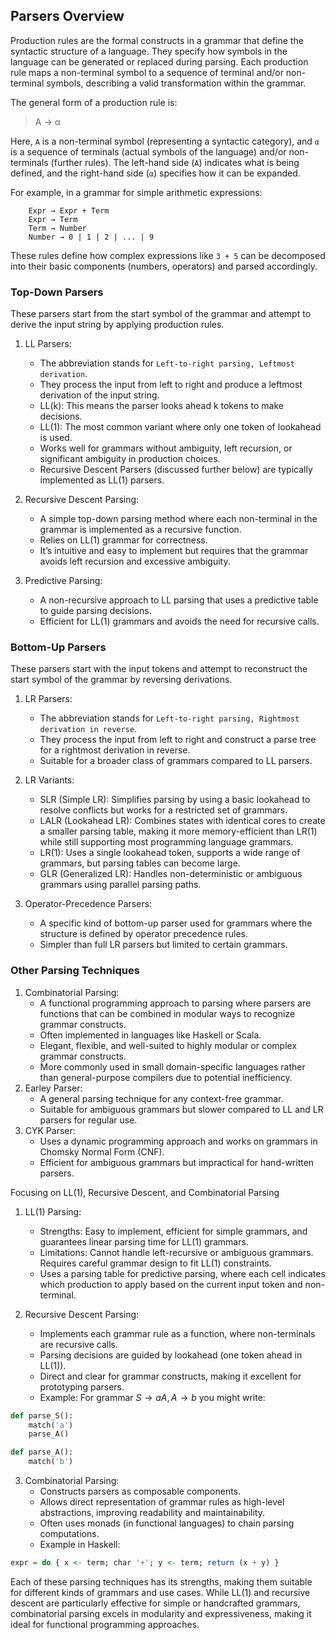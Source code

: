 
## Parsers Overview

Production rules are the formal constructs in a grammar that define the syntactic structure of a language.
They specify how symbols in the language can be generated or replaced during parsing. Each production rule
maps a non-terminal symbol to a sequence of terminal and/or non-terminal symbols, describing a valid
transformation within the grammar.

The general form of a production rule is:

> A → α

Here, `A` is a non-terminal symbol (representing a syntactic category), and `α` is a sequence of terminals
(actual symbols of the language) and/or non-terminals (further rules). The left-hand side (`A`) indicates
what is being defined, and the right-hand side (`α`) specifies how it can be expanded.

For example, in a grammar for simple arithmetic expressions:

```text
    Expr → Expr + Term
    Expr → Term
    Term → Number
    Number → 0 | 1 | 2 | ... | 9
```

These rules define how complex expressions like `3 + 5` can be decomposed into their basic components
(numbers, operators) and parsed accordingly.



### Top-Down Parsers

These parsers start from the start symbol of the grammar and attempt to derive the input string by applying production rules.
1. LL Parsers:
    - The abbreviation stands for `Left-to-right parsing, Leftmost derivation`.
	- They process the input from left to right and produce a leftmost derivation of the input string.
	- LL(k): This means the parser looks ahead k tokens to make decisions.
	- LL(1): The most common variant where only one token of lookahead is used.
	- Works well for grammars without ambiguity, left recursion, or significant ambiguity in production choices.
	- Recursive Descent Parsers (discussed further below) are typically implemented as LL(1) parsers.

2. Recursive Descent Parsing:
	- A simple top-down parsing method where each non-terminal in the grammar is implemented as a recursive function.
	- Relies on LL(1) grammar for correctness.
	- It’s intuitive and easy to implement but requires that the grammar avoids left recursion and excessive ambiguity.

3. Predictive Parsing:
	- A non-recursive approach to LL parsing that uses a predictive table to guide parsing decisions.
	- Efficient for LL(1) grammars and avoids the need for recursive calls.


### Bottom-Up Parsers

These parsers start with the input tokens and attempt to reconstruct the start symbol of the grammar by reversing derivations.
1. LR Parsers:
	- The abbreviation stands for `Left-to-right parsing, Rightmost derivation in reverse`.
	- They process the input from left to right and construct a parse tree for a rightmost derivation in reverse.
	- Suitable for a broader class of grammars compared to LL parsers.

2. LR Variants:
	- SLR (Simple LR): Simplifies parsing by using a basic lookahead to resolve conflicts but works for a restricted set of grammars.
	- LALR (Lookahead LR): Combines states with identical cores to create a smaller parsing table, making it more memory-efficient
      than LR(1) while still supporting most programming language grammars.
	- LR(1): Uses a single lookahead token, supports a wide range of grammars, but parsing tables can become large.
	- GLR (Generalized LR): Handles non-deterministic or ambiguous grammars using parallel parsing paths.

3. Operator-Precedence Parsers:
	- A specific kind of bottom-up parser used for grammars where the structure is defined by operator precedence rules.
	- Simpler than full LR parsers but limited to certain grammars.


### Other Parsing Techniques

1. Combinatorial Parsing:
	- A functional programming approach to parsing where parsers are functions that can be combined in modular ways to recognize grammar constructs.
	- Often implemented in languages like Haskell or Scala.
	- Elegant, flexible, and well-suited to highly modular or complex grammar constructs.
	- More commonly used in small domain-specific languages rather than general-purpose compilers due to potential inefficiency.
2. Earley Parser:
	- A general parsing technique for any context-free grammar.
    - Suitable for ambiguous grammars but slower compared to LL and LR parsers for regular use.
3. CYK Parser:
	- Uses a dynamic programming approach and works on grammars in Chomsky Normal Form (CNF).
	- Efficient for ambiguous grammars but impractical for hand-written parsers.

Focusing on LL(1), Recursive Descent, and Combinatorial Parsing

1. LL(1) Parsing:
	- Strengths: Easy to implement, efficient for simple grammars, and guarantees linear parsing time for LL(1) grammars.
	- Limitations: Cannot handle left-recursive or ambiguous grammars. Requires careful grammar design to fit LL(1) constraints.
	- Uses a parsing table for predictive parsing, where each cell indicates which production to apply based on the current input token and non-terminal.

2. Recursive Descent Parsing:
	- Implements each grammar rule as a function, where non-terminals are recursive calls.
	- Parsing decisions are guided by lookahead (one token ahead in LL(1)).
	- Direct and clear for grammar constructs, making it excellent for prototyping parsers.
	- Example: For grammar $S \to aA ,  A \to b$ you might write:

```python
def parse_S():
    match('a')
    parse_A()

def parse_A():
    match('b')
```

3. Combinatorial Parsing:
	- Constructs parsers as composable components.
	- Allows direct representation of grammar rules as high-level abstractions, improving readability and maintainability.
	- Often uses monads (in functional languages) to chain parsing computations.
	- Example in Haskell:
```haskell
expr = do { x <- term; char '+'; y <- term; return (x + y) }
```

Each of these parsing techniques has its strengths, making them suitable for different kinds of grammars and use cases.
While LL(1) and recursive descent are particularly effective for simple or handcrafted grammars, combinatorial parsing
excels in modularity and expressiveness, making it ideal for functional programming approaches.
